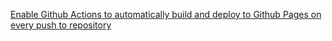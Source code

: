 [Enable Github Actions to automatically build and deploy to Github Pages on every push to repository](docs/enable-github-action/README.md)